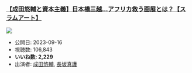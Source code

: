 ### [【成田悠輔と資本主義】日本橋三越…アフリカ救う画展とは？【スラムアート】](https://www.youtube.com/watch?v=pQ1-GYlJOGE)
[![](https://img.youtube.com/vi/pQ1-GYlJOGE/sddefault.jpg)](https://www.youtube.com/watch?v=pQ1-GYlJOGE)
-   公開日: 2023-09-16
-   視聴数: 106,843
-   **いいね数: 2,229**
-   出演者: [成田悠輔](/rehacq_fan/people/成田悠輔 "wikilink"), [長坂真護](/rehacq_fan/people/長坂真護 "wikilink")
